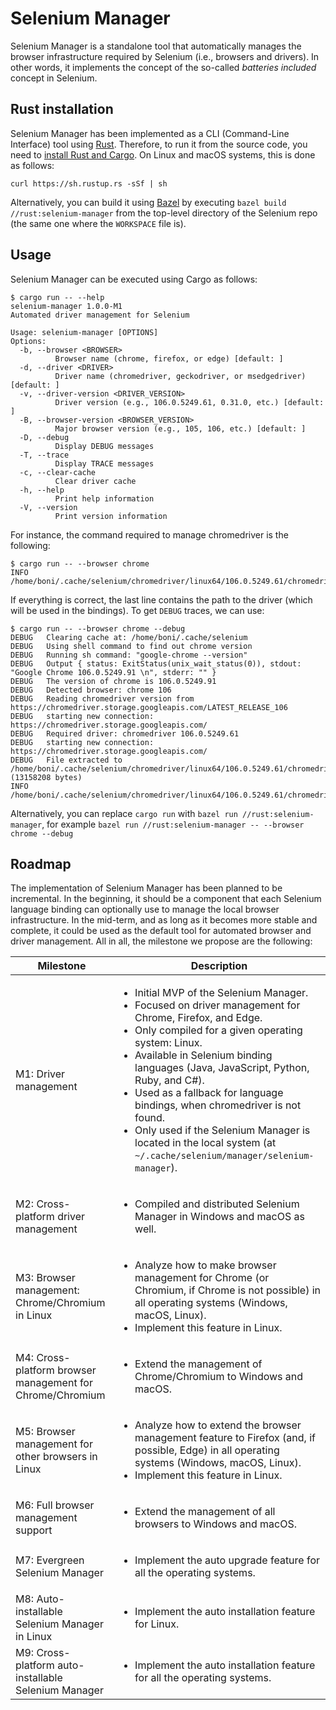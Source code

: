 # Selenium Manager

Selenium Manager is a standalone tool that automatically manages the browser infrastructure required by Selenium (i.e., browsers and drivers). In other words, it implements the concept of the so-called _batteries included_ concept in Selenium.

## Rust installation
Selenium Manager has been implemented as a CLI (Command-Line Interface) tool using [Rust](https://www.rust-lang.org/). Therefore, to run it from the source code, you need to [install Rust and Cargo](https://doc.rust-lang.org/cargo/getting-started/installation.html). On Linux and macOS systems, this is done as follows:

```
curl https://sh.rustup.rs -sSf | sh
```

Alternatively, you can build it using [Bazel](https://bazel.build) by executing `bazel build //rust:selenium-manager` from the top-level directory of the Selenium repo (the same one where the `WORKSPACE` file is).

## Usage
Selenium Manager can be executed using Cargo as follows:

```
$ cargo run -- --help
selenium-manager 1.0.0-M1
Automated driver management for Selenium

Usage: selenium-manager [OPTIONS]
Options:
  -b, --browser <BROWSER>
          Browser name (chrome, firefox, or edge) [default: ]
  -d, --driver <DRIVER>
          Driver name (chromedriver, geckodriver, or msedgedriver) [default: ]
  -v, --driver-version <DRIVER_VERSION>
          Driver version (e.g., 106.0.5249.61, 0.31.0, etc.) [default: ]
  -B, --browser-version <BROWSER_VERSION>
          Major browser version (e.g., 105, 106, etc.) [default: ]
  -D, --debug
          Display DEBUG messages
  -T, --trace
          Display TRACE messages
  -c, --clear-cache
          Clear driver cache
  -h, --help
          Print help information
  -V, --version
          Print version information
```

For instance, the command required to manage chromedriver is the following:

```
$ cargo run -- --browser chrome
INFO	/home/boni/.cache/selenium/chromedriver/linux64/106.0.5249.61/chromedriver
```
If everything is correct, the last line contains the path to the driver (which will be used in the bindings). To get `DEBUG` traces, we can use:

```
$ cargo run -- --browser chrome --debug
DEBUG	Clearing cache at: /home/boni/.cache/selenium
DEBUG	Using shell command to find out chrome version
DEBUG	Running sh command: "google-chrome --version"
DEBUG	Output { status: ExitStatus(unix_wait_status(0)), stdout: "Google Chrome 106.0.5249.91 \n", stderr: "" }
DEBUG	The version of chrome is 106.0.5249.91
DEBUG	Detected browser: chrome 106
DEBUG	Reading chromedriver version from https://chromedriver.storage.googleapis.com/LATEST_RELEASE_106
DEBUG	starting new connection: https://chromedriver.storage.googleapis.com/
DEBUG	Required driver: chromedriver 106.0.5249.61
DEBUG	starting new connection: https://chromedriver.storage.googleapis.com/
DEBUG	File extracted to /home/boni/.cache/selenium/chromedriver/linux64/106.0.5249.61/chromedriver (13158208 bytes)
INFO	/home/boni/.cache/selenium/chromedriver/linux64/106.0.5249.61/chromedriver
```

Alternatively, you can replace `cargo run` with `bazel run //rust:selenium-manager`, for example `bazel run //rust:selenium-manager -- --browser chrome --debug`

## Roadmap
The implementation of Selenium Manager has been planned to be incremental. In the beginning, it should be a component that each Selenium language binding can optionally use to manage the local browser infrastructure. In the mid-term, and as long as it becomes more stable and complete, it could be used as the default tool for automated browser and driver management. All in all, the milestone we propose are the following:

| **Milestone**                                             | **Description**                                                                                                                                                                                                                                                                                                                                                                                                                                                                                    |
|-----------------------------------------------------------|----------------------------------------------------------------------------------------------------------------------------------------------------------------------------------------------------------------------------------------------------------------------------------------------------------------------------------------------------------------------------------------------------------------------------------------------------------------------------------------------------|
| M1: Driver management                                     | <ul><li>Initial MVP of the Selenium Manager.</li> <li>Focused on driver management for Chrome, Firefox, and Edge.</li> <li>Only compiled for a given operating system: Linux.</li> <li>Available in Selenium binding languages (Java, JavaScript, Python, Ruby, and C#).</li> <li>Used as a fallback for language bindings, when chromedriver is not found.</li> <li>Only used if the Selenium Manager is located in the local system (at `~/.cache/selenium/manager/selenium-manager`).</li></ul> |
| M2: Cross-platform driver management                      | <ul><li>Compiled and distributed Selenium Manager in Windows and macOS as well.</li></ul>                                                                                                                                                                                                                                                                                                                                                                                                          |
| M3: Browser management: Chrome/Chromium in Linux          | <ul><li>Analyze how to make browser management for Chrome (or Chromium, if Chrome is not possible) in all operating systems (Windows, macOS, Linux).</li> <li>Implement this feature in Linux.</li></ul>                                                                                                                                                                                                                                                                                           |
| M4: Cross-platform browser management for Chrome/Chromium | <ul><li>Extend the management of Chrome/Chromium to Windows and macOS.</li></ul>                                                                                                                                                                                                                                                                                                                                                                                                                   |
| M5: Browser management for other browsers in Linux        | <ul><li>Analyze how to extend the browser management feature to Firefox (and, if possible, Edge) in all operating systems (Windows, macOS, Linux). <li>Implement this feature in Linux.</li></ul>                                                                                                                                                                                                                                                                                                  |
| M6: Full browser management support                       | <ul><li>Extend the management of all browsers to Windows and macOS.</li></ul>                                                                                                                                                                                                                                                                                                                                                                                                                      |
| M7: Evergreen Selenium Manager                            | <ul><li>Implement the auto upgrade feature for all the operating systems.</li></ul>                                                                                                                                                                                                                                                                                                                                                                                                                |
| M8: Auto-installable Selenium Manager in Linux            | <ul><li>Implement the auto installation feature for Linux.</li></ul>                                                                                                                                                                                                                                                                                                                                                                                                                               |
| M9: Cross-platform auto-installable Selenium Manager      | <ul><li>Implement the auto installation feature for all the operating systems.</li></ul>                                                                                                                                                                                                                                                                                                                                                                                                           |

